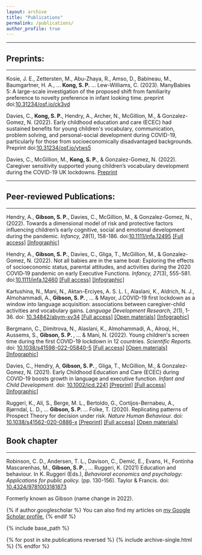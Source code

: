 ```yaml
---
layout: archive
title: "Publications"
permalink: /publications/
author_profile: true
---
```


------
## Preprints:
------

  Kosie, J. E., Zettersten, M., Abu-Zhaya, R., Amso, D., Babineau, M., Baumgartner, H. A., ... <b>Kong, S. P.</b> ... Lew-Williams, C. (2023). ManyBabies 5: A large-scale investigation of the proposed shift from familiarity preference to novelty preference in infant looking time. preprint doi:[10.31234/osf.io/ck3vd](https://doi.org/10.31234/osf.io/ck3vd)
  
  Davies, C., <b>Kong, S. P.</b>, Hendry, A., Archer, N., McGillion, M., & Gonzalez-Gomez, N. (2022). Early childhood education and care (ECEC) had sustained benefits for young children's vocabulary, communication, problem solving, and personal-social development during COVID-19, particularly for those from socioeconomically disadvantaged backgrounds. Preprint doi:[10.31234/osf.io/ytws5](https://psyarxiv.com/ytws5/)
  
  Davies, C., McGillion, M., <b>Kong, S. P.</b>, & Gonzalez-Gomez, N. (2022). Caregiver sensitivity supported young children’s vocabulary development during the COVID-19 UK lockdowns. [Preprint](https://osf.io/entk8)

------
## Peer-reviewed Publications: 
------
  Hendry, A., <b>Gibson, S. P.</b>, Davies, C., McGillion, M., & Gonzalez-Gomez, N., (2022). Towards a dimensional model of risk and protective factors influencing children’s early cognitive, social and emotional development during the pandemic. <i>Infancy, 28</i>(1), 158-186. doi:[10.1111/infa.12495](https://doi.org/10.1111/infa.12495) [[Full access]](https://onlinelibrary.wiley.com/doi/10.1111/infa.12495) [[Infographic]](https://babylab.brookes.ac.uk/research/social-distancing-and-development/findings/risk-and-protective-factors)
  
  Hendry, A., <b>Gibson, S. P.</b>, Davies, C., Gliga, T., McGillion, M., & Gonzalez‐Gomez, N. (2022). Not all babies are in the same boat: Exploring the effects of socioeconomic status, parental attitudes, and activities during the 2020 COVID‐19 pandemic on early Executive Functions. <i>Infancy, 27</i>(3), 555-581. doi:[10.1111/infa.12460](https://doi.org/10.1111/infa.12460) [[Full access]](https://onlinelibrary.wiley.com/doi/full/10.1111/infa.12460) [[Infographic]](https://babylab.brookes.ac.uk/research/social-distancing-and-development/findings/ses-ef-page)

  Kartushina, N., Mani, N., Aktan-Erciyes, A. S. L. I., Alaslani, K., Aldrich, N. J., Almohammadi, A., <b> Gibson, S. P. </b>, ... & Mayor, J.COVID-19 first lockdown as a window into language acquisition: associations between caregiver-child activities and vocabulary gains. <i>Language Development Research, 2</i>(1), 1-36. doi: [10.34842/abym-xv34](https://lps.library.cmu.edu/LDR/article/id/518/) [[Full access]](https://lps.library.cmu.edu/LDR/article/518/galley/454/view/) [[Open materials]](https://osf.io/ty9mn/)  [[Infographic]](https://babylab.brookes.ac.uk/research/social-distancing-and-development/findings/global-project)
 
  Bergmann, C., Dimitrova, N., Alaslani, K., Almohammadi, A., Alroqi, H., Aussems, S., <b> Gibson, S. P. </b>, ... & Mani, N. (2022). Young children's screen time during the first COVID-19 lockdown in 12 countries. <i>Scientific Reports.</i> doi: [10.1038/s41598-022-05840-5](https://doi.org/10.1038/s41598-022-05840-5) [[Full access]](https://rdcu.be/cGwaB) [[Open materials]](https://osf.io/4h7sw/) [[Infographic]](https://babylab.brookes.ac.uk/research/social-distancing-and-development/findings/global-project)
  
  Davies, C., Hendry, A, <b> Gibson, S. P. </b>, Gliga, T., McGillion, M., & Gonzalez-Gomez, N. (2021). Early Childhood Education and Care (ECEC) during COVID-19 boosts growth in language and executive function. <i> Infant and Child Development. </i> doi: [10.1002/icd.2241](https://onlinelibrary.wiley.com/doi/10.1002/icd.2241)
 [[Preprint]](https://psyarxiv.com/74gkz/) [[Full access]](https://onlinelibrary.wiley.com/doi/10.1002/icd.2241) [[Infographic]](https://babylab.brookes.ac.uk/research/social-distancing-and-development/findings)
 
   Ruggeri, K., Alí, S., Berge, M. L., Bertoldo, G., Cortijos-Bernabeu, A., Bjørndal, L. D., … <b> Gibson, S. P. </b> … Folke, T. (2020). Replicating patterns of Prospect Theory for decision under risk. <i> Nature Human Behaviour. </i> doi: [10.1038/s41562-020-0886-x](https://www.nature.com/articles/s41562-020-0886-x)
 [[Preprint]](https://osf.io/2nyd6/) [[Full access]](https://rdcu.be/b4fgQ) [[Open materials]](https://osf.io/esxc4/)
 
## Book chapter 
------
  Robinson, C. D., Andersen, T. L., Davison, C., Demić, E., Evans, H., Fontinha Mascarenhas, M., <b> Gibson, S. P. </b>, … Ruggeri, K. (2021) Education and behaviour. In K. Ruggeri (Eds.), <i> Behavioral economics and psychology: Applications for public policy. </i> (pp. 130-156). Taylor & Francis. doi: [10.4324/9781003181873](https://www.taylorfrancis.com/books/edit/10.4324/9781003181873/psychology-behavioral-economics-kai-ruggeri)

Formerly known as Gibson (name change in 2022).

{% if author.googlescholar %}
  You can also find my articles on <u><a href="{{author.googlescholar}}">my Google Scholar profile</a>.</u>
{% endif %}

{% include base_path %}

{% for post in site.publications reversed %}
  {% include archive-single.html %}
{% endfor %}
